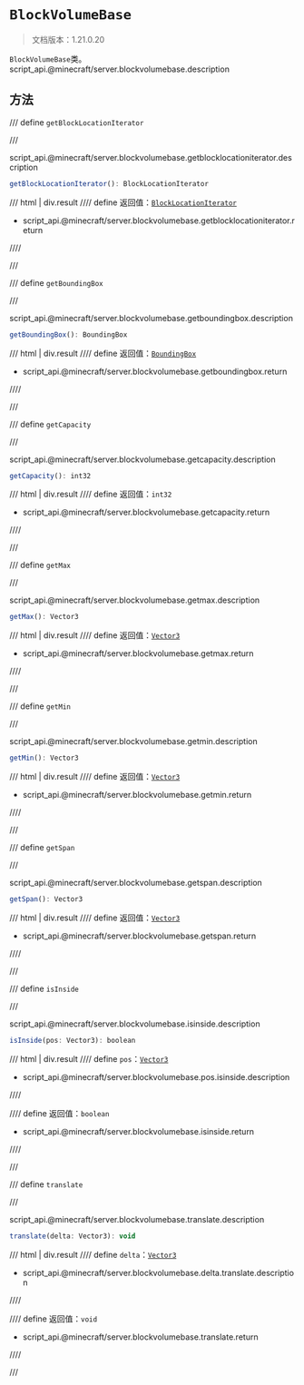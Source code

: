 # `BlockVolumeBase`

> 文档版本：1.21.0.20

`BlockVolumeBase`类。script_api.@minecraft/server.blockvolumebase.description

## 方法

/// define
`getBlockLocationIterator`


///

script_api.@minecraft/server.blockvolumebase.getblocklocationiterator.description

```js
getBlockLocationIterator(): BlockLocationIterator
```

/// html | div.result
//// define
返回值：[`BlockLocationIterator`](./blocklocationiterator.md)

- script_api.@minecraft/server.blockvolumebase.getblocklocationiterator.return


////

///


/// define
`getBoundingBox`


///

script_api.@minecraft/server.blockvolumebase.getboundingbox.description

```js
getBoundingBox(): BoundingBox
```

/// html | div.result
//// define
返回值：[`BoundingBox`](./boundingbox.md)

- script_api.@minecraft/server.blockvolumebase.getboundingbox.return


////

///


/// define
`getCapacity`


///

script_api.@minecraft/server.blockvolumebase.getcapacity.description

```js
getCapacity(): int32
```

/// html | div.result
//// define
返回值：`int32`

- script_api.@minecraft/server.blockvolumebase.getcapacity.return


////

///


/// define
`getMax`


///

script_api.@minecraft/server.blockvolumebase.getmax.description

```js
getMax(): Vector3
```

/// html | div.result
//// define
返回值：[`Vector3`](./vector3.md)

- script_api.@minecraft/server.blockvolumebase.getmax.return


////

///


/// define
`getMin`


///

script_api.@minecraft/server.blockvolumebase.getmin.description

```js
getMin(): Vector3
```

/// html | div.result
//// define
返回值：[`Vector3`](./vector3.md)

- script_api.@minecraft/server.blockvolumebase.getmin.return


////

///


/// define
`getSpan`


///

script_api.@minecraft/server.blockvolumebase.getspan.description

```js
getSpan(): Vector3
```

/// html | div.result
//// define
返回值：[`Vector3`](./vector3.md)

- script_api.@minecraft/server.blockvolumebase.getspan.return


////

///


/// define
`isInside`


///

script_api.@minecraft/server.blockvolumebase.isinside.description

```js
isInside(pos: Vector3): boolean
```

/// html | div.result
//// define
`pos`：[`Vector3`](./vector3.md)

- script_api.@minecraft/server.blockvolumebase.pos.isinside.description


////

//// define
返回值：`boolean`

- script_api.@minecraft/server.blockvolumebase.isinside.return


////

///


/// define
`translate`


///

script_api.@minecraft/server.blockvolumebase.translate.description

```js
translate(delta: Vector3): void
```

/// html | div.result
//// define
`delta`：[`Vector3`](./vector3.md)

- script_api.@minecraft/server.blockvolumebase.delta.translate.description


////

//// define
返回值：`void`

- script_api.@minecraft/server.blockvolumebase.translate.return


////

///

